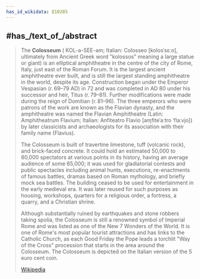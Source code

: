 ```yaml
---
has_id_wikidata: Q10285
---
```



## #has_/text_of_/abstract 

> The **Colosseum** ( KOL-ə-SEE-əm; Italian: Colosseo [kolosˈsɛːo], ultimately from Ancient Greek word "kolossos" meaning a large statue or giant) is an elliptical amphitheatre in the centre of the city of Rome, Italy, just east of the Roman Forum. It is the largest ancient amphitheatre ever built, and is still the largest standing amphitheatre in the world, despite its age. Construction began under the Emperor Vespasian (r. 69–79 AD) in 72 and was completed in AD 80 under his successor and heir, Titus (r. 79–81). Further modifications were made during the reign of Domitian (r. 81–96). The three emperors who were patrons of the work are known as the Flavian dynasty, and the amphitheatre was named the Flavian Amphitheatre (Latin: Amphitheatrum Flavium; Italian: Anfiteatro Flavio [aɱfiteˈaːtro ˈflaːvjo]) by later classicists and archaeologists for its association with their family name (Flavius).
>
> The Colosseum is built of travertine limestone, tuff (volcanic rock), and brick-faced concrete. It could hold an estimated 50,000 to 80,000 spectators at various points in its history, having an average audience of some 65,000; it was used for gladiatorial contests and public spectacles including animal hunts, executions, re-enactments of famous battles, dramas based on Roman mythology, and briefly mock sea battles. The building ceased to be used for entertainment in the early medieval era. It was later reused for such purposes as housing, workshops, quarters for a religious order, a fortress, a quarry, and a Christian shrine.
>
> Although substantially ruined by earthquakes and stone robbers taking spolia, the Colosseum is still a renowned symbol of Imperial Rome and was listed as one of the New 7 Wonders of the World. It is one of Rome's most popular tourist attractions and has links to the Catholic Church, as each Good Friday the Pope leads a torchlit "Way of the Cross" procession that starts in the area around the Colosseum. The Colosseum is depicted on the Italian version of the 5 euro cent coin.
>
> [Wikipedia](https://en.wikipedia.org/wiki/Colosseum) 



